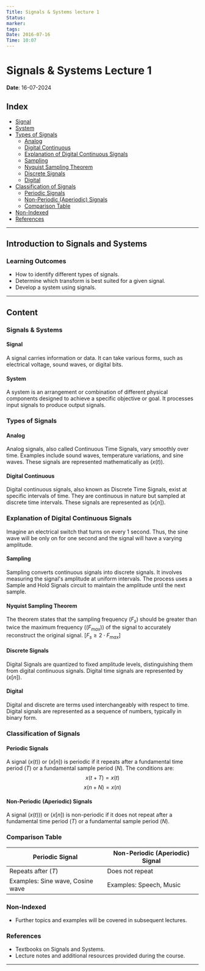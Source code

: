 ```yaml
---
Title: Signals & Systems lecture 1
Status: 
marker: 
tags: 
Date: 2016-07-16
Time: 10:07
---
```

# Signals & Systems Lecture 1

**Date**: 16-07-2024

## Index

- [Signal](#signal)
- [System](#system)
- [Types of Signals](#types-of-signals)
  - [Analog](#analog)
  - [Digital Continuous](#digital-continuous)
  - [Explanation of Digital Continuous Signals](#explanation-of-digital-continuous-signals)
  - [Sampling](#sampling)
  - [Nyquist Sampling Theorem](#nyquist-sampling-theorem)
  - [Discrete Signals](#discrete-signals)
  - [Digital](#digital)
- [Classification of Signals](#classification-of-signals)
  - [Periodic Signals](#periodic-signals)
  - [Non-Periodic (Aperiodic) Signals](#non-periodic-aperiodic-signals)
  - [Comparison Table](#comparison-table)
- [Non-Indexed](#non-indexed)
- [References](#references)

---

## Introduction to Signals and Systems

### Learning Outcomes
- How to identify different types of signals.
- Determine which transform is best suited for a given signal.
- Develop a system using signals.

---

## Content

### Signals & Systems

#### Signal
A signal carries information or data. It can take various forms, such as electrical voltage, sound waves, or digital bits.

#### System
A system is an arrangement or combination of different physical components designed to achieve a specific objective or goal. It processes input signals to produce output signals.

### Types of Signals

#### Analog
Analog signals, also called Continuous Time Signals, vary smoothly over time. Examples include sound waves, temperature variations, and sine waves. These signals are represented mathematically as $( x(t) ).$

#### Digital Continuous
Digital continuous signals, also known as Discrete Time Signals, exist at specific intervals of time. They are continuous in nature but sampled at discrete time intervals. These signals are represented as $( x[n] )$.

### Explanation of Digital Continuous Signals
Imagine an electrical switch that turns on every 1 second. Thus, the sine wave will be only on for one second and the signal will have a varying amplitude.

#### Sampling
Sampling converts continuous signals into discrete signals. It involves measuring the signal's amplitude at uniform intervals. The process uses a Sample and Hold Signals circuit to maintain the amplitude until the next sample.

#### Nyquist Sampling Theorem
The theorem states that the sampling frequency $( F_s )$ should be greater than twice the maximum frequency ($( F_{max} ))$ of the signal to accurately reconstruct the original signal.
$[ F_s \geq 2 \cdot F_{max} ]$

#### Discrete Signals
Digital Signals are quantized to fixed amplitude levels, distinguishing them from digital continuous signals. Digital time signals are represented by $( x[n] )$.

#### Digital
Digital and discrete are terms used interchangeably with respect to time. Digital signals are represented as a sequence of numbers, typically in binary form.

### Classification of Signals

#### Periodic Signals
A signal $( x(t) )$ or $( x[n] )$ is periodic if it repeats after a fundamental time period $( T )$ or a fundamental sample period $( N )$. The conditions are:
$$ x(t + T) = x(t) $$ $$ x(n + N) = x(n) $$


#### Non-Periodic (Aperiodic) Signals
A signal $( x(t) ))$ or $( x[n] )$ is non-periodic if it does not repeat after a fundamental time period $( T )$ or a fundamental sample period $( N )$.

### Comparison Table

| Periodic Signal         | Non-Periodic (Aperiodic) Signal |
|-------------------------|---------------------------------|
| Repeats after $( T )$   | Does not repeat                |
| Examples: Sine wave, Cosine wave | Examples: Speech, Music |

### Non-Indexed
- Further topics and examples will be covered in subsequent lectures.

### References
- Textbooks on Signals and Systems.
- Lecture notes and additional resources provided during the course.

---

